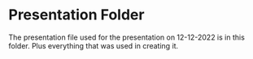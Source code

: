 # Presentation Folder 

The presentation file used for the presentation on 12-12-2022 is in this folder. Plus everything that was used in creating it.